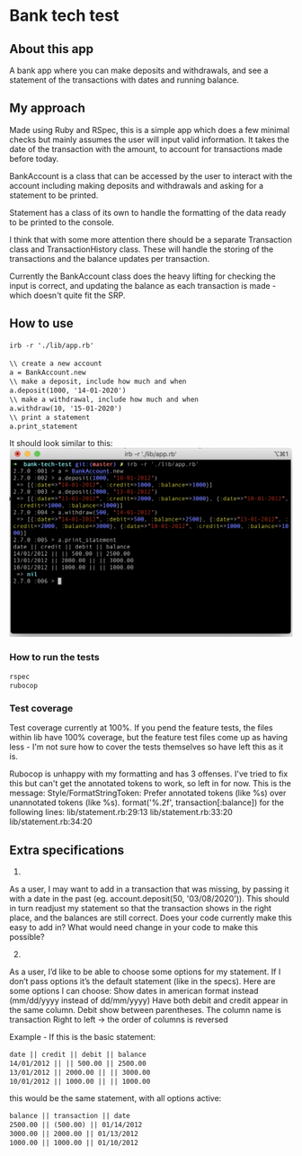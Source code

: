 # Bank tech test

## About this app
A bank app where you can make deposits and withdrawals, and see a statement of the transactions with dates and running balance. 

## My approach
Made using Ruby and RSpec, this is a simple app which does a few minimal checks but mainly assumes the user will input valid information. It takes the date of the transaction with the amount, to account for transactions made before today. 

BankAccount is a class that can be accessed by the user to interact with the account including making deposits and withdrawals and asking for a statement to be printed.

Statement has a class of its own to handle the formatting of the data ready to be printed to the console. 

I think that with some more attention there should be a separate Transaction class and TransactionHistory class. These will handle the storing of the transactions and the balance updates per transaction. 

Currently the BankAccount class does the heavy lifting for checking the input is correct, and updating the balance as each transaction is made - which doesn't quite fit the SRP. 

## How to use
```
irb -r './lib/app.rb'

\\ create a new account
a = BankAccount.new
\\ make a deposit, include how much and when  
a.deposit(1000, '14-01-2020')
\\ make a withdrawal, include how much and when  
a.withdraw(10, '15-01-2020')
\\ print a statement 
a.print_statement
```

It should look similar to this: 
![screenshot of bank app in use](./images/bank-app-screenshot.png)

### How to run the tests
```
rspec
rubocop
```

### Test coverage
Test coverage currently at 100%. If you pend the feature tests, the files within lib have 100% coverage, but the feature test files come up as having less - I'm not sure how to cover the tests themselves so have left this as it is. 

Rubocop is unhappy with my formatting and has 3 offenses. I've tried to fix this but can't get the annotated tokens to work, so left in for now. This is the message:
Style/FormatStringToken: Prefer annotated tokens (like %<foo>s) over unannotated tokens (like %s).
    format('%.2f', transaction[:balance])
    for the following lines: 
    lib/statement.rb:29:13
    lib/statement.rb:33:20
    lib/statement.rb:34:20

## Extra specifications
1. 
As a user, I may want to add in a transaction that was missing, 
by passing it with a date in the past (eg. account.deposit(50, '03/08/2020')).
This should in turn readjust my statement so that the transaction shows in the right place, 
and the balances are still correct. 
Does your code currently make this easy to add in? What would need change in your code to make this possible?

2. 
As a user, I’d like to be able to choose some options for my statement.
If I don’t pass options it’s the default statement (like in the specs).
Here are some options I can choose:
Show dates in american format instead (mm/dd/yyyy instead of dd/mm/yyyy)
Have both debit and credit appear in the same column. Debit show between parentheses. 
The column name is transaction
Right to left -> the order of columns is reversed

Example - If this is the basic statement:
```
date || credit || debit || balance
14/01/2012 || || 500.00 || 2500.00
13/01/2012 || 2000.00 || || 3000.00
10/01/2012 || 1000.00 || || 1000.00
```
this would be the same statement, with all options active:
```
balance || transaction || date
2500.00 || (500.00) || 01/14/2012
3000.00 || 2000.00 || 01/13/2012
1000.00 || 1000.00 || 01/10/2012
```